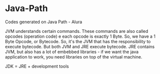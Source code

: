 # Java-Path
Codes generated on Java Path - Alura


JVM  understands certain commands. These commands are also called opcodes (operation code) e each opcode is exactly 1 Byte. So, we have a 1 Byte Opcode, or Bytecode. 
So, it's the JVM that has the responsibility to execute bytecode.
But both JVM and JRE execute bytecode.
JRE contains JVM, but also has a lot of embebbed libraries - if we want the java application to work, you need libraries on top of the virtual machine. 

JDK = JRE + development tools
